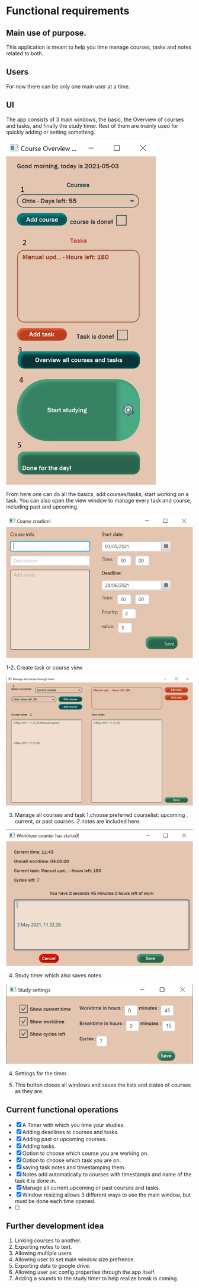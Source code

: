 # Functional requirements

## Main use of purpose.

This application is meant to help you time manage courses, tasks and notes related to both. 

## Users

For now there can be only one main user at a time. 

## UI


The app  consists of 3 main windows, the basic, the Overview of courses and tasks, and finally the study timer. Rest of them are mainly used for quickly adding or setting something.

![Päänäkymä](https://github.com/KirillosTY/Course-Overview-System/blob/78b398dc1fc88955ed4f3f276a204dd6863098b7/Documentation/Kuvat/basic%20UI.png)

From here one can do all the basics, add courses/tasks, start working on a task. You can also open the view window to manage every task and course, including past and upcoming.

![Create](https://github.com/KirillosTY/Course-Overview-System/blob/78b398dc1fc88955ed4f3f276a204dd6863098b7/Documentation/Kuvat/basicUIcreate.png)
 
1-2. Create task or course view.

![ManageCourses](https://github.com/KirillosTY/Course-Overview-System/blob/78b398dc1fc88955ed4f3f276a204dd6863098b7/Documentation/Kuvat/editCreateAll.png)

3. Manage all courses and task
   1.choose preferred courselist: upcoming , current, or past courses.
   2.notes are included here.
 
 ![Timer](https://github.com/KirillosTY/Course-Overview-System/blob/78b398dc1fc88955ed4f3f276a204dd6863098b7/Documentation/Kuvat/BasicUIStart.png)
  
4. Study timer which also saves notes.

![Asetukset](https://github.com/KirillosTY/Course-Overview-System/blob/78b398dc1fc88955ed4f3f276a204dd6863098b7/Documentation/Kuvat/BasicUIStartsettings.png)

4. Settings for the timer.

5. This button closes all windows and saves the lists and states of courses as they are.

##  Current functional operations
 - [x] A Timer with which you time your studies.
 - [x] Adding deadlines to courses and tasks.
 - [x] Adding past or upcoming courses. 
 - [x] Adding tasks.
 - [x] Option to choose which course you are working on.
 - [x] Option to choose which task you are on. 
 - [x] saving task notes and timestamping them.
 - [x] Notes add automatically to courses with timestamps and name of the task it is done in.
 - [x] Manage all current,upcoming or past courses and tasks.
 - [x] Window resizing allows 3 different ways to use the main window, but must be done each time opened.
 - [ ] 

## Further development idea
 1. Linking courses to another.
 2. Exporting notes to text.
 3. Allowing multiple users
 4. Allowing user to set main window size prefrence.
 5. Exporting data to google drive.
 6. Allowing user set config.properties through the app itself.
 7. Adding a sounds to the study timer to help realize break is coming.
 
 
